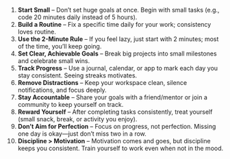 1. **Start Small** – Don’t set huge goals at once. Begin with small tasks (e.g., code 20 minutes daily instead of 5 hours).
2. **Build a Routine** – Fix a specific time daily for your work; consistency loves routine.
3. **Use the 2-Minute Rule** – If you feel lazy, just start with 2 minutes; most of the time, you’ll keep going.
4. **Set Clear, Achievable Goals** – Break big projects into small milestones and celebrate small wins.
5. **Track Progress** – Use a journal, calendar, or app to mark each day you stay consistent. Seeing streaks motivates.
6. **Remove Distractions** – Keep your workspace clean, silence notifications, and focus deeply.
7. **Stay Accountable** – Share your goals with a friend/mentor or join a community to keep yourself on track.
8. **Reward Yourself** – After completing tasks consistently, treat yourself (small snack, break, or activity you enjoy).
9. **Don’t Aim for Perfection** – Focus on progress, not perfection. Missing one day is okay—just don’t miss two in a row.
10. **Discipline > Motivation** – Motivation comes and goes, but discipline keeps you consistent. Train yourself to work even when not in the mood.
